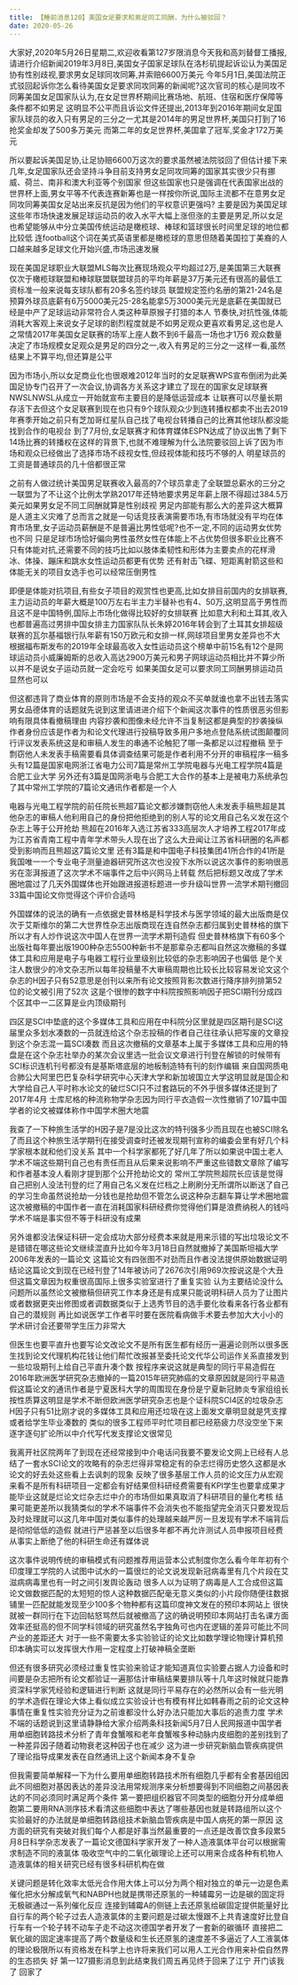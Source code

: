 ```yaml
---
title: 【睡前消息120】美国女足要求和男足同工同酬，为什么被驳回？
date: 2020-05-26
---
```


大家好,2020年5月26日星期二,欢迎收看第127岁限消息今天我和高刘替督工播报,请进行介绍新闻2019年3月8日,美国女子国家足球队在洛杉矶提起诉讼认为美国足协有性别歧视,要求男女足球同攻同筹,并索赔6600万美元
今年5月1日,美国法院正式驳回起诉你怎么看待美国女足要求同攻同筹的新闻呢?这次官司的核心是同攻不同筹美国女足国家队认为,在女足世界杯期间比赛场地、航班、住宿和医疗保障等条件都不如男足
这明显不公平而且诉讼文件还提出,2013年到2016年期间女足国家队球员的收入只有男足的三分之一尤其是2014年的男足世界杯,美国只打到了16抢奖金却发了500多万美元
而第二年的女足世界杯,美国拿了冠军,奖金才172万美元

所以要起诉美国足协,让足协赔6600万这次的要求虽然被法院驳回了但估计接下来几年,女足国家队还会坚持斗争目前支持男女足同攻同筹的国家其实很少只有挪威、荷兰、南非和澳大利亚等个别国家
但这些国家也只是强调在代表国家出战的世界杯上面,男女平等不代表连赛新筹也是一样按你所说,国际主流都不在意男女足同攻同筹美国女足站出来反抗是因为他们的平权意识更强吗?
主要是因为美国足球这些年市场快速发展足球运动员的收入水平大幅上涨但涨的主要是男足,所以女足也希望能够从中分立美国传统运动是橄榄球、棒球和篮球很长时间里足球的地位都比较低
连football这个词在美式英语里都是橄榄球的意思但随着美国拉丁美裔的人口越来越多足球文化开始兴盛,市场迅速发展

现在美国足球职业大联盟MLS每次比赛现场观众平均超过2万,是美国第三大联赛仅次于橄榄球联盟和棒球联盟联盟球员的平均年薪是37万美元还有很高的最低工资标准一般来说每支球队都有20多名签约球员
联盟规定签约名册的第21-24名是预算外球员底薪有6万5000美元25-28名能拿5万3000美元光是底薪在美国就已经是中产了足球运动非常符合人类这种草原猴子打猎的本人
节奏快,对抗性强,体能消耗大客观上来说女子足球的剧烈程度就是不如男足观众更喜欢看男足,这也是人之常情2017年美国女足联赛的场军上座人数不到6千最高一场也才1万6
观众数量决定了市场规模女足观众是男足的四分之一,收入有男足的三分之一这样一看,虽然结果上不算平均,但还算是公平

因为市场小,所以女足商业化也很艰难2012年当时的女足联赛WPS宣布倒闭为此美国足协专门召开了一次会议,协调各方关系这才建立了现在的国家女足球联赛NWSLNWSL从成立一开始就宣布主要目的是降低运营成本
让联赛可以尽量长期存活下去但这个女足联赛到现在也只有9个球队观众少到连转播权都卖不出去2019年赛季开始之前只有芝加哥红星队自己找了电视台转播自己的比赛其他球队都没能找到合作的电视台
到了7月份,女足联赛才和体育媒体ESPN达成了协议出售了剩下14场比赛的转播权在这样的背景下,也就不难理解为什么法院要驳回上诉了因为市场和观众已经做出了选择市场不歧视女性,但歧视体能和技巧不够的人
明星球员的工资是普通球员的几十倍都很正常

之前有人做过统计美国男足联赛收入最高的7个球员拿走了全联盟总薪水的三分之一联盟为了不让这个比例太学熟2017年还特地要求男足年薪上限不得超过384.5万美元如果男女足不同工同酬就算是性别歧视
男足内部能有那么大的差异这大概算是人道主义灾难了总而言之就是一句话竞技表演需要市场,有市场就没有平均在体育市场里,女子运动员薪酬是不是普遍比男性低呢?也不一定,不同的运动男女优势也不同
只是足球市场恰好偏向男性虽然女性在体能上不占优势但很多职业比赛不只有体能对抗,还需要不同的技巧比如以肢体柔韧性和形体为主要卖点的花样滑冰、体操、蹦床和跳水女性运动员都更有优势
还有射击飞碟、短距离射箭这些和体能无关的项目女选手也可以经常压倒男性

即便是体能对抗项目,有些女子项目的观赏性也更高,比如女排目前国内的女排联赛,主力运动员的年薪大概是100万左右半主力半替补也有4、50万,这明显高于男性而且这不是中国特例,国际上市场化做得比较好的女排联赛
比如意大利和土耳其,收入也都普遍高过男排中国女排主力国家队队长朱婷2016年转会到了土耳其女排超级联赛的瓦尔基福银行队年薪有150万欧元和女排一样,网球项目里男女差异也不大
根据福布斯发布的2019年全球最高收入女性运动员这个榜单中前15名有12个是网球运动员小威廉姆斯的总收入高达2900万美元和男子网球运动员相比并不算少所以并不是说女子运动员就一定会吃亏
如果美国女足可以要求同工同酬男排运动员显然也可以

但这都违背了商业体育的原则市场是不会支持的观众不买单就谁也拿不出钱去落实男女品德体育的话题就先说到这里请进进介绍下个新闻这次事件的性质很恶劣但影响有限具体看撤稿理由
内容抄袭和图像未经允许不当复制这都是典型的抄袭操纵作者身份应该是作者为和论文代理进行投稿导致多用户多地点登陆系统试图颠覆同行评议发表系统这是和审稿人发生的串通不论触犯了哪一条都足以过程撤稿
至于剽窃他人未发表手稿需要看具体调查结果可能是作者利用不分开的审稿程序一稿多头有12篇是国家电网浙江省电力公司7篇是常州工学院电器与光电工程学院4篇是合肥工业大学
另外还有3篇是国网浙电与合肥工大合作的基本上是被电力系统承包了其中常州工学院的7篇论文通讯作者都是一个人

电器与光电工程学院的前任院长熊超7篇论文都涉嫌剽窃他人未发表手稿熊超是其他杂志的审稿人他利用自己的身份把他拒绝到的别人写的论文用自己名义发在这个杂志上等于公开抢劫
熊超在2016年入选江苏省333高层次人才培养工程2017年成为江苏省青南工程中青年学术带头人现在出了这么大丑闻让江苏省科研圈的名声都受到影响而且熊超这7篇论文里
还有3篇是和中国电子科技集团41所合作的41所是我国唯一一个专业电子测量迪器研究所这次也没投下水所以说这次事件的影响很恶劣在澎湃报道了这次学术不端事件之后中兴网马上转载
然后把标题又改成了学术圈地震过了几天外国媒体也开始跟进报道标题进一步升级叫世界一流学术期刊撤回33篇中国论文你觉得这个评价合适吗

外国媒体的说法的确有一点依据史普林格是科学技术与医学领域的最大出版商是仅次于艾斯维尔的第二大世界性杂志出版商现在连自然杂志都归属到史普林格的旗下所以才有人炒作说这次中国人在世界一流学术期刊造假
但史普林格旗下有60多个出版社每年要出版1900种杂志5500种新书不是那辈杂志都叫自然这次撤稿的多媒体工具和应用是电子与电器工程行业里级别比较低的杂志影响因子也偏低
是个关注人数很少的冷文杂志所以每年投稿量不大审稿周期也比较长比较容易发论文这个杂志的H因子只有52意思是创刊以来所有论文按照背影次数进行降序排列排第52位的论文被引用了52次
这是个很惨的数字中科院按照影响因子把SCI期刊分成四个区其中一二区算是业内顶级期刊

四区是SCI中垫底的这个多媒体工具和应用在中科院分区里就是四区期刊是SCI这届里众多划水凑数的一员就连给这个杂志投稿的作者自己往往承认把写废的文章投到这个杂志混一篇SCI凑数
而且这次撤稿的文章基本上属于多媒体工具和应用的特盘是在这个杂志社举办的某次会议里选一批会议文章进行刊登在解锁的时候带有SCI标识连机刊号都没有是基斯塔底层的地板制造特有刊的刻作编辑
来自国网质电合肺公大阿里巴巴复杂科学研究中心天津大学和新加坡国立大学这明显就是国企和大学给自己人平时称水论文的破烂SCI只不过套路玩的不外乎很多媒体还提到了2017年4月
士库尼格的种流称物学杂志因为同行平衣造假一次性撤销了107篇中国学者的论文被媒体称作中国学术圈大地震

我查了一下种旅生活学的H因子是7是没比这次的特刊强多少而且现在也被SCI除名了而且这个种旅生活学期刊在接受调查时还被发现期刊宣称的编委会里有好几个科学家根本就和他们没关系
其中一个科学家都死了好几年了所以如果说中国土老人学术不端这些期刊自己也有责任而且从后果来说影响不严重这些错数文章除了编写和作者基本没人看刚才提到那个公开抢劫论文的
常州工学院熊超院长应该是觉得自己把别人没法刊登的烂了用自己名义发在烂档之上刷刷分无所谓所以断送了自己的学习生命虽然说抢劫一分钱也是抢劫但不管怎么说这种杂志翻车算让学术圈地震
这次被撤稿的中国作者一直在消耗国家科研经费你觉得他们算是浪费纳税人的钱吗学术不端是事实但不等于科研没有成果

另外谁都没法保证科研一定会成功大部分经费本来就是用来示错的写出垃圾论文不是错错在哪这些论文继续混直升比如今年3月18日自然就撤掉了美国斯坦福大学2006年发表的一篇论文
这篇论文有四张图不对劲而且作者没法提供原始数据证明结论这篇论文到现在已经刊登了14年被访问了2676次引用969次按说这是个大丑但这篇文章因为权重很高国际上很多实验室进行了重复实验
认为主要结论没什么问题所以虽然论文被撤稿但研究工作本身还是有成果只能说明科研人员为了让图片或者数据更突出修图或者调数据类似于上选秀节目的选手要化妆看来各行各业都有自己的潜规则
再比如说医学工作者平时要在医院看病做手术要去参加大大小小的学术研讨会还要带学生压力非常大

但医生也要平直升也要写论文改论文不是所有医生都有经历一遍遍论则所以很多医生找到论文代理机构花钱让他们帮忙改报甚至委托论文代华公司运作关系直接发到一些垃圾期刊上给自己平直升凑个数
按程序来说这就是典型的同行平易造假在2016年欧洲医学研究杂志撤掉的一篇2015年研究肺癌的文章原因就是同行平易造假这篇论文的通讯作者是宁夏医科大学的周围现在身份是宁夏新冠肺炎专家组组长
按性质算这明显是学术不断但欧洲医学研究杂志也是个证科院SCI4区的垃圾杂志H因子只有51比刚才说的多媒体工具和应用还垃圾在这上面发文章明显就是凭支撑或者给学生毕业凑数的
类似的很多工程师平时忙项目都已经筋疲力尽没空坐下来逐字逐句扩论所以中介代写代发支撑论文很常见

我离开社区院两年了到现在还经常接到中介电话问我要不要发论文网上已经有人总结了一套水SCI论文的攻略有的杂志烂得非常稳定有的杂志烂得历史悠久这都是水论文的好去处这些看上去讽刺的现象
反映了很多基层工作人员的论文压力从宏观来看不是所有科研项目一定都会有好结果但科研经费需要有KPI学生也要拿成果才能毕业这就是烂论文烂杂志烂中介的市场但如果真取消了科研项目的量化考核
结果可能更差所以我猜类似的学术不端事件不会消失也不能指望完全消灭只要发现后及时处理就可以这几年中国对类似事件的处理越来越严厉一旦发现有学术不端背后是彻彻低低的造假
就进行严惩甚至以后很多年都不再允许测试人员申报项目经费从事实上断绝了他的科研生命还有媒体说

这次事件说明传统的审稿模式有问题推荐用运营本公式制度你怎么看今年年初有个印度理工学院的人试图中试水的一篇很烂的论文说发现新冠病毒里有几个片段在艾滋病病毒里也有一时之间引发舆论轰动
很多人以为证明了病毒是人工合成但这篇论文做数据匹配的太短短的惊人这种数据匹配毫无意义类似的小片段你随便往数据铺里一匹配就能发现至少100多个物种都有这篇印度神文发在的预印本网站上
很快就被一群同行在下边回帖怒骂然后就被撤高了这的确说明预印本网站打击名课方面效率还挺高的但不同学科领域的研究虽然名字独角可也内在逻辑的差异可能比不同产业的差距还大
对于一些不需要太多实验验证的论文比如数学理论物理计算机预印本确实可以发挥很大作用一定程度上打破神稿全垄断

但还有很多研究必须经过重复性实验来验证才能知道真位实验要占据人力设备和时间要是杂志把所有论文都验证一遍那估计审稿结果要排队等十几年这时候就只能靠资深科学家凭经验和逻辑进行判断
这就是同行平易存在的必然所以会有一些光明的学术造假在理论大体上看似成立实验设计也有模有样比如韩春雨之前的论文这种事情在重复性实验充分证为之前谁都没什么好办法只能加大事后的追责力度
学术不端的话题说到这里请静静给大家介绍两条科技新闻5月7日人民网报道中国学者用单细胞转路技术分析了青年食蟹喉和老年食蟹喉多种动脉内皮细胞的差别找到了一种差异因子随着动物衰老这种因子也在减少
这为进一步研究新脑血管疾病提供了理论指导成果发表在自然通讯上这个新闻本身不复杂

但我需要简单解释一下为什么要用单细胞转路技术所有细胞几乎都有全套基因组因此不同细胞对基因表达的差异没法用常规测序来分析想要得到不同细胞之间基因表达的不同必须同时满足两个条件
第一要把组织器官不同类型的细胞分开分成单细胞第二要用RNA测序技术看清这些细胞中表达了哪些基因也就是转路组所以这个实验最好的办法就是单细胞转路组技术新脑血管疾病是中国人病死的第一原因
这方面的研究有突破对我们每个人都是好事当然最重要的一点还是改善饮食多段累5月8日科学杂志发表了一篇论文德国科学家开发了一种人造液氯体平台可以根据需求制造不同的液氯体
吸收空气中的二氧化碳理论上还可以用来合成各种有机物人造液氯体的相关研究已经有很多科研机构在做

关键问题是转化效率太低光合作用大体上可以分为两个相对独立的单元一边是色素催化把水分解成氧气和NABPH也就是携带还原氢的一种辅霉另一边是碳的固定将无极碳通过一系列催化反应
连接到辅霉A的侧链上去还原氢给碳固定提供能量好比自行车的两个轮子过去人造液氯体的主要问题是过碳太慢跟不上共青速度好比登自行车有一个轮子转不动车子走不动这次德国学者开发了一套新的碳循环
直接把二氧化碳的固定速率提高了两个数量级和生长还原氢的速度差不多逼近了人工液氯体的理论极限所以有资格发在科学上也许将来我们可以用人工光合作用来补偿自然界的生态损失
好 第一127摄影消息到此结束我们周五再见终于回来了江宁 开门该我了 回家了